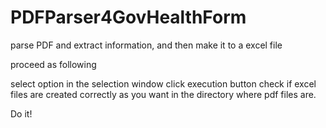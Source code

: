 # PDFParser4GovHealthForm
parse PDF and extract information, and then make it to a excel file

proceed as following

  select option in the selection window
  click execution button
  check if excel files are created correctly as you want in the directory where pdf files are.
  
Do it!
